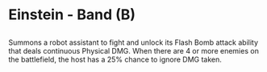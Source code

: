 # Einstein - Band (B)

## 

Summons a robot assistant to fight and unlock its Flash Bomb attack ability that deals continuous Physical DMG. When there are 4 or more enemies on the battlefield, the host has a 25% chance to ignore DMG taken.